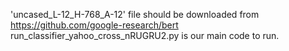 'uncased_L-12_H-768_A-12' file should be downloaded from https://github.com/google-research/bert
run_classifier_yahoo_cross_nRUGRU2.py is our main code to run.
